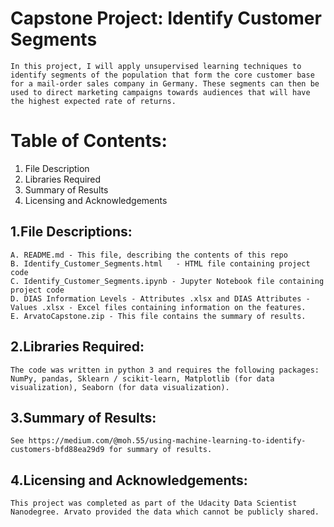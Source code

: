# Capstone Project: Identify Customer Segments

	In this project, I will apply unsupervised learning techniques to identify segments of the population that form the core customer base for a mail-order sales company in Germany. These segments can then be used to direct marketing campaigns towards audiences that will have the highest expected rate of returns. 


# Table of Contents:

 1. File Description
 2. Libraries Required
 3. Summary of Results
 4. Licensing and Acknowledgements
 
## 1.File Descriptions:

	A. README.md - This file, describing the contents of this repo
	B. Identify_Customer_Segments.html	 - HTML file containing project code
	C. Identify_Customer_Segments.ipynb - Jupyter Notebook file containing project code
	D. DIAS Information Levels - Attributes .xlsx and DIAS Attributes - Values .xlsx - Excel files containing information on the features.
	E. ArvatoCapstone.zip - This file contains the summary of results.

## 2.Libraries Required:

	The code was written in python 3 and requires the following packages: 
	NumPy, pandas, Sklearn / scikit-learn, Matplotlib (for data visualization), Seaborn (for data visualization).
	
## 3.Summary of Results:

	See https://medium.com/@moh.55/using-machine-learning-to-identify-customers-bfd88ea29d9 for summary of results.
	
## 4.Licensing and Acknowledgements:

	This project was completed as part of the Udacity Data Scientist Nanodegree. Arvato provided the data which cannot be publicly shared.

